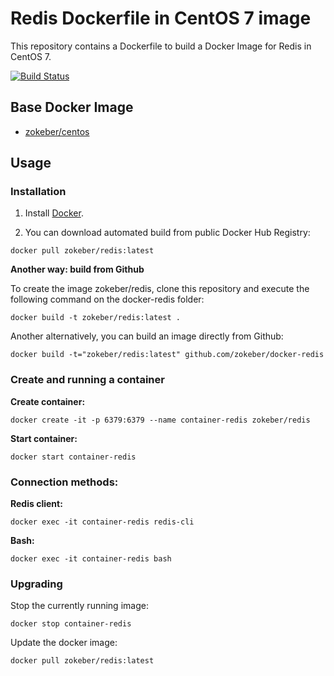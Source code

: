 # Redis Dockerfile in CentOS 7 image 

This repository contains a Dockerfile to build a Docker Image for Redis in CentOS 7.

[![Build Status](https://travis-ci.org/zokeber/docker-redis.svg?branch=master)](https://travis-ci.org/zokeber/docker-redis)

## Base Docker Image

* [zokeber/centos](https://registry.hub.docker.com/u/zokeber/centos/)

## Usage


### Installation

1. Install [Docker](https://www.docker.com/).

2. You can download automated build from public Docker Hub Registry:

```
docker pull zokeber/redis:latest
```

**Another way: build from Github**

To create the image zokeber/redis, clone this repository and execute the following command on the docker-redis folder:

`docker build -t zokeber/redis:latest .`

Another alternatively, you can build an image directly from Github:

`docker build -t="zokeber/redis:latest" github.com/zokeber/docker-redis`


### Create and running a container

**Create container:**

```
docker create -it -p 6379:6379 --name container-redis zokeber/redis
```

**Start container:**

```
docker start container-redis
```


### Connection methods:

**Redis client:**

`docker exec -it container-redis redis-cli`

**Bash:**

`docker exec -it container-redis bash`


### Upgrading

Stop the currently running image:

```
docker stop container-redis
```


Update the docker image:

```
docker pull zokeber/redis:latest
```
